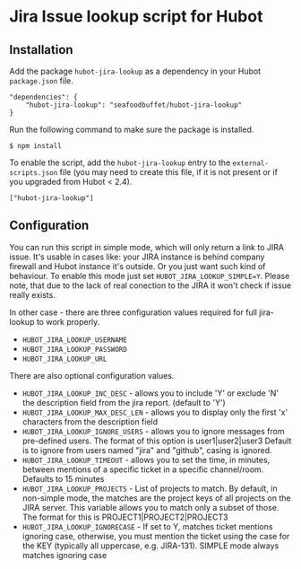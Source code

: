 # Jira Issue lookup script for Hubot

## Installation

Add the package `hubot-jira-lookup` as a dependency in your Hubot `package.json` file.

	"dependencies": {
		"hubot-jira-lookup": "seafoodbuffet/hubot-jira-lookup"
	}

Run the following command to make sure the package is installed.

	$ npm install

To enable the script, add the `hubot-jira-lookup` entry to the `external-scripts.json` file (you may need to create this file, if it is not present or if you upgraded from Hubot < 2.4).

	["hubot-jira-lookup"]

## Configuration

You can run this script in simple mode, which will only return a link to JIRA issue. It's usable in cases like: your JIRA instance is behind company firewall and Hubot instance it's outside. Or you just want such kind of behaviour. To enable this mode just set `HUBOT_JIRA_LOOKUP_SIMPLE=Y`. Please note, that due to the lack of real conection to the JIRA it won't check if issue really exists.

In other case - there are three configuration values required for full jira-lookup to work properly.

* `HUBOT_JIRA_LOOKUP_USERNAME`
* `HUBOT_JIRA_LOOKUP_PASSWORD`
* `HUBOT_JIRA_LOOKUP_URL`

There are also optional configuration values.

* `HUBOT_JIRA_LOOKUP_INC_DESC` - allows you to include 'Y' or exclude 'N' the description field from the jira report. (default to 'Y')
* `HUBOT_JIRA_LOOKUP_MAX_DESC_LEN` - allows you to display only the first 'x' characters from the description field
* `HUBOT_JIRA_LOOKUP_IGNORE_USERS` - allows you to ignore messages from pre-defined users. The format of this option is user1|user2|user3 Default is to ignore from users named "jira" and "github", casing is ignored.
* `HUBOT_JIRA_LOOKUP_TIMEOUT` - allows you to set the time, in minutes, between mentions of a specific ticket in a specific channel/room. Defaults to 15 minutes
* `HUBOT_JIRA_LOOKUP_PROJECTS` - List of projects to match. By default, in non-simple mode, the matches are the project keys of all projects on the JIRA server. This variable allows you to match only a subset of those. The format for this is PROJECT1|PROJECT2|PROJECT3
* `HUBOT_JIRA_LOOKUP_IGNORECASE` - If set to Y, matches ticket mentions ignoring case, otherwise, you must mention the ticket using the case for the KEY (typically all uppercase, e.g. JIRA-131). SIMPLE mode always matches ignoring case
